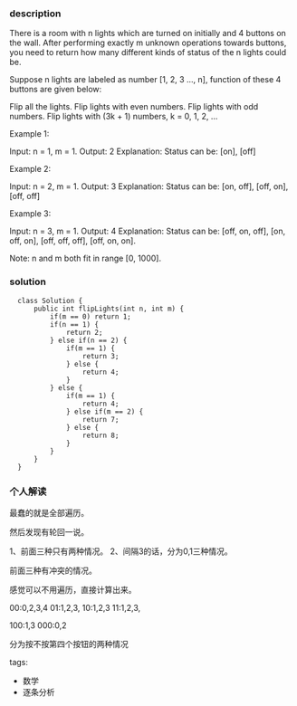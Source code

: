 ### description  
  There is a room with n lights which are turned on initially and 4 buttons on the wall. After performing exactly m unknown operations towards buttons, you need to return how many different kinds of status of the n lights could be.
  
  Suppose n lights are labeled as number [1, 2, 3 ..., n], function of these 4 buttons are given below:
  
  Flip all the lights.
  Flip lights with even numbers.
  Flip lights with odd numbers.
  Flip lights with (3k + 1) numbers, k = 0, 1, 2, ...
   
  
  Example 1:
  
  Input: n = 1, m = 1.
  Output: 2
  Explanation: Status can be: [on], [off]
   
  
  Example 2:
  
  Input: n = 2, m = 1.
  Output: 3
  Explanation: Status can be: [on, off], [off, on], [off, off]
   
  
  Example 3:
  
  Input: n = 3, m = 1.
  Output: 4
  Explanation: Status can be: [off, on, off], [on, off, on], [off, off, off], [off, on, on].
   
  
  Note: n and m both fit in range [0, 1000].
### solution  
```  
  class Solution {
      public int flipLights(int n, int m) {
          if(m == 0) return 1;
          if(n == 1) {
              return 2;
          } else if(n == 2) {
              if(m == 1) {
                  return 3;
              } else {
                  return 4;
              }
          } else {
              if(m == 1) {
                  return 4;
              } else if(m == 2) {
                  return 7;
              } else {
                  return 8;
              }
          }
      }
  }
```  
  
### 个人解读  
  最蠢的就是全部遍历。
  
  然后发现有轮回一说。
  
  1、前面三种只有两种情况。
  2、间隔3的话，分为0,1三种情况。
  
  前面三种有冲突的情况。
  
  感觉可以不用遍历，直接计算出来。
  
  00:0,2,3,4
  01:1,2,3,
  10:1,2,3
  11:1,2,3,
  
  100:1,3
  000:0,2
  
  分为按不按第四个按钮的两种情况
  
tags:  
  -  数学
  -  逐条分析
  
